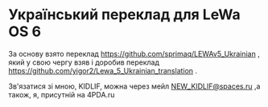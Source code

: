 # Український переклад для LeWa OS 6

За основу взято переклад https://github.com/sprimaq/LEWAv5_Ukrainian , який у свою чергу взяв і доробив переклад https://github.com/yigor2/Lewa_5_Ukrainian_translation .



Зв'язатися зі мною, KIDLIF, можна через мейл NEW_KIDLIF@spaces.ru ,а також, я, присутній на 4PDA.ru